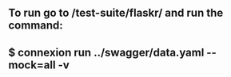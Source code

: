 To run go to /test-suite/flaskr/ and run the command:
---
$ connexion run ../swagger/data.yaml --mock=all -v
---
